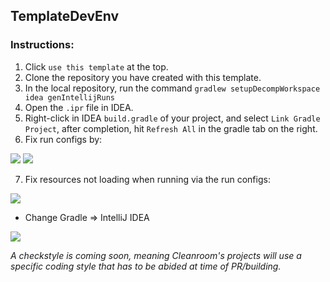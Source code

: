 ## TemplateDevEnv

### Instructions:

1. Click `use this template` at the top.
2. Clone the repository you have created with this template.
3. In the local repository, run the command `gradlew setupDecompWorkspace idea genIntellijRuns`
4. Open the `.ipr` file in IDEA.
5. Right-click in IDEA `build.gradle` of your project, and select `Link Gradle Project`, after completion, hit `Refresh All` in the gradle tab on the right.
6. Fix run configs by:

![](https://i.imgur.com/GBchJpS.png)
![](https://i.imgur.com/KlMxgvc.png)

7. Fix resources not loading when running via the run configs:

![](https://i.imgur.com/sdZNnH8.png)

- Change Gradle => IntelliJ IDEA

![](https://i.imgur.com/7osMDhu.png)

*A checkstyle is coming soon, meaning Cleanroom's projects will use a specific coding style that has to be abided at time of PR/building.*
